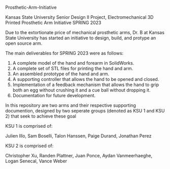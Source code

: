 Prosthetic-Arm-Initiative

Kansas State University Senior Design II Project, Electromechanical 3D Printed Prosthetic Arm Initiative SPRING 2023

Due to the extortionate price of mechanical prosthetic arms, Dr. B at Kansas State University has started an initiative to design, build, and protype an open source arm.

The main deliverables for SPRING 2023 were as follows:

1. A complete model of the hand and forearm in SolidWorks.  
2. A complete set of STL files for printing the hand and arm.
3. An assembled prototype of the hand and arm.
4. A supporting controller that allows the hand to be opened and closed.  
5. Implementation of a feedback mechanism that allows the hand to grip both an egg without crushing it and a cue ball without dropping it.
6. Documentation for future development.



In this repository are two arms and their respective supporting documention, designed by two seperate groups (denoted as KSU 1 and KSU 2) that seek to achieve these goal

KSU 1 is comprised of:

Julien Illo, Sam Boselli, Talon Hanssen, Paige Durand, Jonathan Perez 

KSU 2 is comprised of:

Christopher Xu, Randen Plattner, Juan Ponce, Aydan Vanmeerhaeghe, Logan Senecal, Vance Weber 
